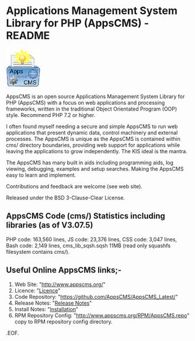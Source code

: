 Applications Management System Library for PHP (AppsCMS) - README
=========================================================
<!-- _SVN_build: $Id: README.md 3388 2023-07-23 09:45:06Z robert0609 $ -->

![AppsCMS Logo](cms/images/AppsCMS_logo_small.gif)

AppsCMS is an open source Applications Management System Library for PHP (AppsCMS) with a focus on web applications and
processing frameworks, written in the traditional Object Orientated Program (OOP) style.
Recommend PHP 7.2 or higher.

I often found myself needing a secure and simple AppsCMS to run web applications that present dynamic data,
control machinery and external processes. The AppsCMS is unique as the AppsCMS is contained within cms/ directory
boundaries, providing web support for applications while leaving the applications to grow independently.
The KIS ideal is the mantra.

The AppsCMS has many built in aids including programming aids, log viewing, debugging, examples and setup searches.
Making the AppsCMS easy to learn and implement.

Contributions and feedback are welcome (see web site).

Released under the BSD 3-Clause-Clear License.

AppsCMS Code (cms/) Statistics including libraries	(as of V3.07.5)
-----------------------------------------------------------------
PHP code: 163,560 lines,
JS code: 23,376 lines,
CSS code: 3,047 lines,
Bash code: 2,149 lines,
cms_lib_sqsh.sqsh 11MB (read only squashfs filesystem contains cms/).

Useful Online AppsCMS links;-
-----------------------------
1. Web Site: "http://www.appscms.org/"
2. Licence: "[Licence](http://www.appscms.org/index.php?cms_action=cms_text_view&uri=cms%2FLICENCE.txt)"
3. Code Repository: "https://github.com/AppsCMS/AppsCMS_Latest/"
4. Release Notes: "[Release Notes](http://www.appscms.org/index.php?cms_action=cms_text_view&uri=cms%2FReleaseNotes.md)"
5. Install Notes: "[Installation](http://www.appscms.org/index.php?cms_action=cms_text_view&uri=cms%2FInstallation.md)"
6. RPM Repository Config: "http://www.appscms.org/RPM/AppsCMS.repo" copy to RPM repository config directory.

.EOF.
